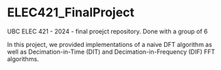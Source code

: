 # ELEC421_FinalProject
UBC ELEC 421 - 2024 - final proejct repository. Done with a group of 6

In this project, we provided implementations of a naive DFT algorithm as well as Decimation-in-Time (DIT) and Decimation-in-Frequency (DIF) FFT algorithms.
